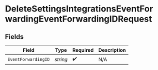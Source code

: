 # DeleteSettingsIntegrationsEventForwardingEventForwardingIDRequest


## Fields

| Field               | Type                | Required            | Description         |
| ------------------- | ------------------- | ------------------- | ------------------- |
| `EventForwardingID` | *string*            | :heavy_check_mark:  | N/A                 |